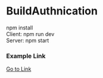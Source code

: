 ﻿# BuildAuthnication
npm install  
Client: npm run dev  
Server: npm start  
### Example Link  
[Go to Link](https://dev.to/earthcomfy/build-authentication-using-firebase-react-express-28ig)

